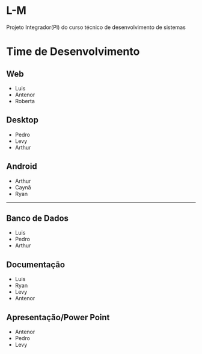 # L-M
Projeto Integrador(PI) do curso técnico de desenvolvimento de sistemas
# Time de Desenvolvimento
## Web
- Luis
- Antenor
- Roberta

## Desktop
- Pedro
- Levy
- Arthur

## Android
- Arthur
- Caynã
- Ryan
---
## Banco de Dados
- Luis
- Pedro
- Arthur

## Documentação 
- Luis
- Ryan
- Levy
- Antenor

## Apresentação/Power Point
- Antenor
- Pedro
- Levy
